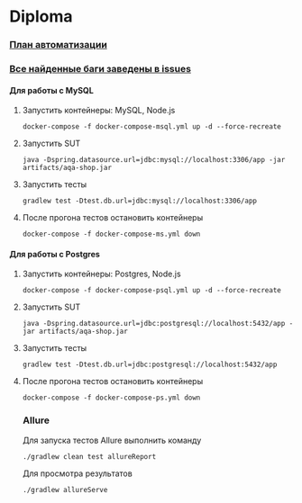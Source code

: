 # Diploma

### [План автоматизации](https://github.com/VEAlekseev/Diploma/blob/master/Plan.md)

### [Все найденные баги заведены в issues](https://github.com/VEAlekseev/Diploma/issues) 


#### Для работы с MySQL
1. Запустить контейнеры: MySQL, Node.js
    ```
    docker-compose -f docker-compose-msql.yml up -d --force-recreate
    ```

2. Запустить SUT
    ```
    java -Dspring.datasource.url=jdbc:mysql://localhost:3306/app -jar artifacts/aqa-shop.jar
    ```

3. Запустить тесты
    ```
    gradlew test -Dtest.db.url=jdbc:mysql://localhost:3306/app
    ```
   
4. После прогона тестов остановить контейнеры
    ```
    docker-compose -f docker-compose-ms.yml down
    ```
   
#### Для работы с Postgres
1. Запустить контейнеры: Postgres, Node.js
    ```
    docker-compose -f docker-compose-psql.yml up -d --force-recreate
    ```

2. Запустить SUT
    ```
    java -Dspring.datasource.url=jdbc:postgresql://localhost:5432/app -jar artifacts/aqa-shop.jar
    ```

3. Запустить тесты
    ```
    gradlew test -Dtest.db.url=jdbc:postgresql://localhost:5432/app
    ```
4. После прогона тестов остановить контейнеры
    ```
    docker-compose -f docker-compose-ps.yml down
    ```
   
   ### Allure
   
   Для запуска тестов Allure выполнить команду 
   ```
   ./gradlew clean test allureReport
   ```
   Для просмотра результатов 
   ```
   ./gradlew allureServe
   ```
